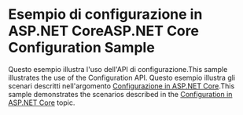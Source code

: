 # <a name="aspnet-core-configuration-sample"></a><span data-ttu-id="4dd6a-101">Esempio di configurazione in ASP.NET Core</span><span class="sxs-lookup"><span data-stu-id="4dd6a-101">ASP.NET Core Configuration Sample</span></span>

<span data-ttu-id="4dd6a-102">Questo esempio illustra l'uso dell'API di configurazione.</span><span class="sxs-lookup"><span data-stu-id="4dd6a-102">This sample illustrates the use of the Configuration API.</span></span> <span data-ttu-id="4dd6a-103">Questo esempio illustra gli scenari descritti nell'argomento [Configurazione in ASP.NET Core](https://docs.microsoft.com/aspnet/core/fundamentals/configuration).</span><span class="sxs-lookup"><span data-stu-id="4dd6a-103">This sample demonstrates the scenarios described in the [Configuration in ASP.NET Core](https://docs.microsoft.com/aspnet/core/fundamentals/configuration) topic.</span></span>
